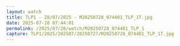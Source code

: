 ```yaml
---
layout: watch
title: TLP1 - 28/07/2025 - M20250728_074401_TLP_1T.jpg
date: 2025-07-28 07:44:01
permalink: /2025/07/28/watch/M20250728_074401_TLP_1
capture: TLP1/2025/202507/20250727/M20250728_074401_TLP_1T.jpg
---
```

